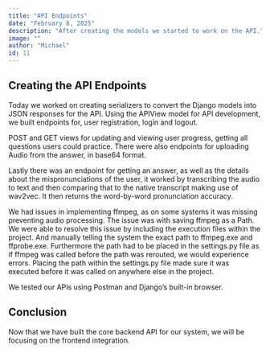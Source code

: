 ```yaml
---
title: "API Endpoints"
date: "February 8, 2025"
description: "After creating the models we started to work on the API."
image: ""
author: "Michael"
id: 11
---
```


## Creating the API Endpoints

Today we worked on creating serializers to convert the Django models into JSON responses for the API.
Using the APIView model for API development, we built endpoints for, user registration, login
and logout.

POST and GET views for updating and viewing user progress, getting all questions users could
practice. There were also endpoints for uploading Audio from the answer, in base64 format.

Lastly there was an endpoint for getting an answer, as well as the details about the
mispronunciations of the user, it worked by transcribing the audio to text and then comparing
that to the native transcript making use of wav2vec. It then returns the word-by-word
pronunciation accuracy.

We had issues in implementing ffmpeg, as on some systems it was missing preventing audio processing. The issue was with saving ffmpeg as a Path. We were able to resolve this issue by including the execution files within the project. And manually telling the system the exact path to ffmpeg.exe and ffprobe.exe. Furthermore the path had to be placed in the settings.py file as if ffmpeg was called before the path was rerouted, we would experience errors. Placing the path within the settings.py file made sure it was executed before it was called on anywhere else in the project.

We tested our APIs using Postman and Django’s built-in browser.

## Conclusion

Now that we have built the core backend API for our system, we will be focusing on the
frontend integration.